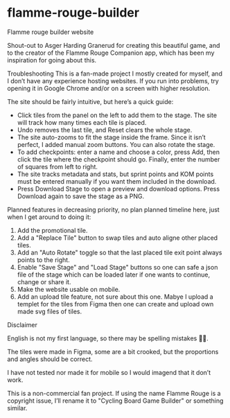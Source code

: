 # flamme-rouge-builder
Flamme rouge builder website

Shout-out to Asger Harding Granerud for creating this beautiful game, and to the creator of the Flamme Rouge Companion app, which has been my inspiration for going about this.

Troubleshooting
This is a fan-made project I mostly created for myself, and I don’t have any experience hosting websites. If you run into problems, try opening it in Google Chrome and/or on a screen with higher resolution.

The site should be fairly intuitive, but here’s a quick guide:

- Click tiles from the panel on the left to add them to the stage. The site will track how many times each tile is placed.
- Undo removes the last tile, and Reset clears the whole stage.
- The site auto-zooms to fit the stage inside the frame. Since it isn’t perfect, I added manual zoom buttons. You can also rotate the stage.
- To add checkpoints: enter a name and choose a color, press Add, then click the tile where the checkpoint should go. Finally, enter the number of squares from left to right.
- The site tracks metadata and stats, but sprint points and KOM points must be entered manually if you want them included in the download.
- Press Download Stage to open a preview and download options. Press Download again to save the stage as a PNG.

Planned features in decreasing priority, no plan planned timeline here, just when I get around to doing it:

1) Add the promotional tile.
2) Add a "Replace Tile" button to swap tiles and auto aligne other placed tiles.
3) Add an "Auto Rotate" toggle so that the last placed tile exit point always points to the right.
4) Enable "Save Stage" and "Load Stage" buttons so one can safe a json file of the stage which can be loaded later if one wants to continue, change or share it.
5) Make the website usable on mobile.
6) Add an upload tile feature, not sure about this one. Mabye I upload a templet for the tiles from Figma then one can create and upload own made svg files of tiles.

Disclaimer

English is not my first language, so there may be spelling mistakes 🤷‍♂️.

The tiles were made in Figma, some are a bit crooked, but the proportions and angles should be correct.

I have not tested nor made it for mobile so I would imagend that it don’t work.

This is a non-commercial fan project. If using the name Flamme Rouge is a copyright issue, I’ll rename it to "Cycling Board Game Builder" or something similar.
